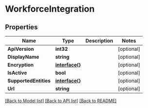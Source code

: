 # WorkforceIntegration

## Properties

Name | Type | Description | Notes
------------ | ------------- | ------------- | -------------
**ApiVersion** | **int32** |  | [optional] 
**DisplayName** | **string** |  | [optional] 
**Encryption** | [**interface{}**](.md) |  | [optional] 
**IsActive** | **bool** |  | [optional] 
**SupportedEntities** | [**interface{}**](.md) |  | [optional] 
**Url** | **string** |  | [optional] 

[[Back to Model list]](../README.md#documentation-for-models) [[Back to API list]](../README.md#documentation-for-api-endpoints) [[Back to README]](../README.md)


